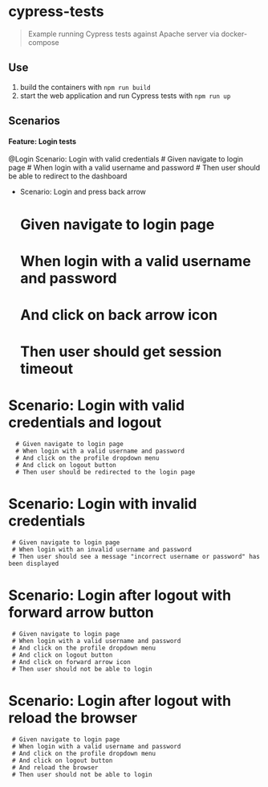 # cypress-tests

> Example running Cypress tests against Apache server via docker-compose

## Use

1. build the containers with `npm run build`
2. start the web application and run Cypress tests with `npm run up`

## Scenarios

#### Feature: Login tests #

  @Login
  Scenario: Login with valid credentials
      # Given navigate to login page
      # When login with a valid username and password
      # Then user should be able to redirect to the dashboard

  - Scenario: Login and press back arrow
      # Given navigate to login page
      # When login with a valid username and password
      # And click on back arrow icon
      # Then user should get session timeout

  # Scenario: Login with valid credentials and logout
      # Given navigate to login page
      # When login with a valid username and password
      # And click on the profile dropdown menu
      # And click on logout button
      # Then user should be redirected to the login page

  # Scenario: Login with invalid credentials
     # Given navigate to login page
     # When login with an invalid username and password
     # Then user should see a message "incorrect username or password" has been displayed

  # Scenario: Login after logout with forward arrow button
     # Given navigate to login page
     # When login with a valid username and password
     # And click on the profile dropdown menu
     # And click on logout button
     # And click on forward arrow icon
     # Then user should not be able to login

  # Scenario: Login after logout with reload the browser
     # Given navigate to login page
     # When login with a valid username and password
     # And click on the profile dropdown menu
     # And click on logout button
     # And reload the browser
     # Then user should not be able to login